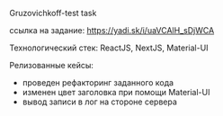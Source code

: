 Gruzovichkoff-test task

ссылка на задание: https://yadi.sk/i/uaVCAlH_sDjWCA

Технологический стек: ReactJS, NextJS, Material-UI

Релизованные кейсы:
- проведен рефакторинг заданного кода
- изменен цвет заголовка при помощи Material-UI 
- вывод записи в лог на стороне сервера
